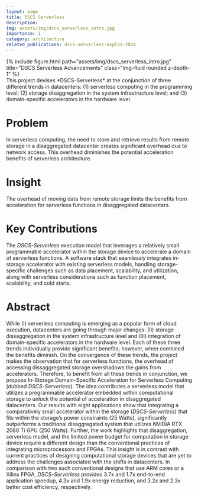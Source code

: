```yaml
---
layout: page
title: DSCS Serverless
description: 
img: assets/img/dscs_serverless_intro.jpg
importance: 1
category: architecture
related_publications: dscs-serverless:asplos:2024
---
```


<div class="row">
    <div class="col-sm mt-3 mt-md-0">
        {% include figure.html path="assets/img/dscs_serverless_intro.jpg" title="DSCS Serverless Advancements" class="img-fluid rounded z-depth-1" %}
    </div>
</div>
<div class="caption">
    This project devises *DSCS-Serverless* at the conjunction of three different trends in datacenters: (1) serverless computing in the programming level; (2) storage disaggregation in the system infrastructure level; and (3) domain-specific accelerators in the hardware level.
</div>

# Problem
In serverless computing, the need to store and retrieve results from remote storage in a disaggregated datacenter creates significant overhead due to network access. 
This overhead diminishes the potential acceleration benefits of serverless architecture.

# Insight
The overhead of moving data from remote storage limits the benefits from acceleration for serverless functions in disaggregated datacenters.

# Key Contributions
The *DSCS-Serverless* execution model that leverages a relatively small programmable accelerator within the storage device to accelerate a domain of serverless functions.
A software stack that seamlessly integrates in-storage accelerator with existing serverless models, handling storage-specific challenges such as data placement, scalability, and utilization, along with serverless considerations such as function placement, scalability, and cold starts.

# Abstract
While (I) serverless computing is emerging as a popular form of cloud execution, datacenters are going through major changes: (II) storage dissaggregation in the system infrastructure level and (III) integration of domain-specific accelerators in the hardware level. 
Each of these three trends individually provide significant benefits; however, when combined the benefits diminish. 
On the convergence of these trends, the project makes the observation that for serverless functions, the overhead of accessing dissaggregated storage overshadows the gains from accelerators. 
Therefore, to benefit from all these trends in conjunction, we propose In-Storage Domain-Specific Acceleration for Serverless Computing (dubbed *DSCS-Serverless*). 
The idea contributes a serverless model that utilizes a programmable accelerator embedded within computational storage to unlock the potential of acceleration in disaggregated datacenters. 
Our results with eight applications show that integrating a comparatively small accelerator within the storage (*DSCS-Serverless*) that fits within the storage’s power constraints (25 Watts), significantly outperforms a traditional disaggregated system that utilizes NVIDIA RTX 2080 Ti GPU (250 Watts). 
Further, the work highlights that disaggregation, serverless model, and the limited power budget for computation in storage device require a different design than the conventional practices of integrating microprocessors and FPGAs. 
This insight is in contrast with current practices of designing computational storage devices that are yet to address the challenges associated with the shifts in datacenters. 
In comparison with two such conventional designs that use ARM cores or a Xilinx FPGA, *DSCS-Serverless* provides 3.7x and 1.7x end-to-end application speedup, 4.3x and 1.9x energy reduction, and 3.2x and 2.3x better cost efficiency, respectively.
